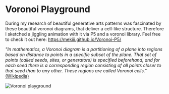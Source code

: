 # Voronoi Playground
During my research of beautiful generative arts patterns was fascinated by these beautiful voronoi diagrams, that deliver a cell-like structure. Therefore I sketched a jiggling animation with it via P5 and a voronoi library. Feel free to check it out here: https://mekiii.github.io/Voronoi-P5/
 

*"In mathematics, a Voronoi diagram is a partitioning of a plane into regions based on distance to points in a specific subset of the plane. That set of points (called seeds, sites, or generators) is specified beforehand, and for each seed there is a corresponding region consisting of all points closer to that seed than to any other. These regions are called Voronoi cells."*[(Wikipedia)](https://en.wikipedia.org/wiki/Voronoi_diagram) 


![Voronoi playground](https://i.imgur.com/4ca270l.jpg)
